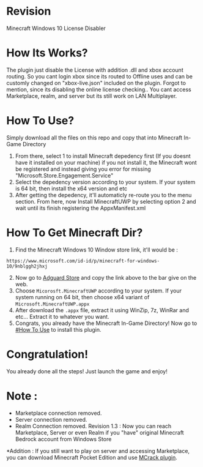 # Revision
Minecraft Windows 10 License Disabler

# How Its Works?
The plugin just disable the License with addition .dll and xbox account routing. So you cant login xbox since its routed to Offline uses and can be customly changed on "xbox-live.json" included on the plugin.
Forgot to mention, since its disabling the online license checking.. You cant access Marketplace, realm, and server but its still work on LAN Multiplayer.

# How To Use?
Simply download all the files on this repo and copy that into Minecraft In-Game Directory
1. From there, select 1 to install Minecraft depedency first (If you doesnt have it installed on your machine) if you not install it, the Minecraft wont be registered and instead giving you error for missing "Microsoft.Store.Engagement.Service"
2. Select the depedency version according to your system. If your system is 64 bit, then install the x64 version and etc
3. After getting the depedency, it'll automaticly re-route you to the menu section. From here, now Install MinecraftUWP by selecting option 2 and wait until its finish registering the AppxManifest.xml

# How To Get Minecraft Dir? 
1. Find the Minecraft Windows 10 Window store link, it'll would be :
```
https://www.microsoft.com/id-id/p/minecraft-for-windows-10/9nblggh2jhxj
```
2. Now go to [Adguard Store](https://store.rg-adguard.net/) and copy the link above to the bar give on the web.
3. Choose ```Micorosft.MinecraftUWP``` according to your system. If your system running on 64 bit, then choose x64 variant of ```Microsoft.MinecraftUWP.appx```
4. After download the ```.appx``` file, extract it using WinZip, 7z, WinRar and etc... Extract it to whatever you want.
5. Congrats, you already have the Minecraft In-Game Directory! Now go to [#How To Use](https://github.com/Hyakkii/Revision#how-to-use) to install this plugin.

# Congratulation!
You already done all the steps! Just launch the game and enjoy!

# Note :
- Marketplace connection removed.
- Server connection removed.
- Realm Connection removed.
Revision 1.3 : Now you can reach Marketplace, Server or even Realm if you "have" original Minecraft Bedrock account from Windows Store

*Addition : If you still want to play on server and accessing Marketplace, you can download Minecraft Pocket Edition and use [MCrack plugin](https://github.com/Yuuki-kito/MCrack).

